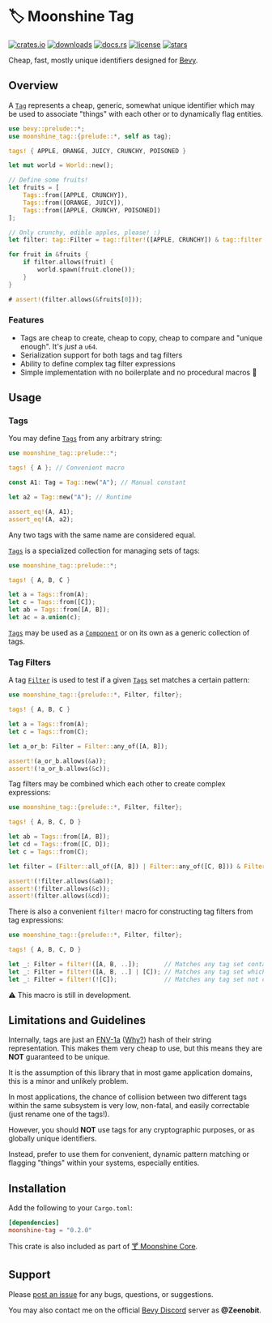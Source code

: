 # 🏷️ Moonshine Tag

[![crates.io](https://img.shields.io/crates/v/moonshine-tag)](https://crates.io/crates/moonshine-tag)
[![downloads](https://img.shields.io/crates/dr/moonshine-tag?label=downloads)](https://crates.io/crates/moonshine-tag)
[![docs.rs](https://docs.rs/moonshine-tag/badge.svg)](https://docs.rs/moonshine-tag)
[![license](https://img.shields.io/crates/l/moonshine-tag)](https://github.com/Zeenobit/moonshine_tag/blob/main/LICENSE)
[![stars](https://img.shields.io/github/stars/Zeenobit/moonshine_tag)](https://github.com/Zeenobit/moonshine_tag)

Cheap, fast, mostly unique identifiers designed for [Bevy](https://github.com/bevyengine/bevy).

## Overview

A [`Tag`] represents a cheap, generic, somewhat unique identifier which may be used to associate "things" with each other or to dynamically flag entities.

```rust
use bevy::prelude::*;
use moonshine_tag::{prelude::*, self as tag};

tags! { APPLE, ORANGE, JUICY, CRUNCHY, POISONED }

let mut world = World::new();

// Define some fruits!
let fruits = [
    Tags::from([APPLE, CRUNCHY]),
    Tags::from([ORANGE, JUICY]),
    Tags::from([APPLE, CRUNCHY, POISONED])
];

// Only crunchy, edible apples, please! :)
let filter: tag::Filter = tag::filter!([APPLE, CRUNCHY]) & tag::filter!(![POISONED]);

for fruit in &fruits {
    if filter.allows(fruit) {
        world.spawn(fruit.clone());
    }
}

# assert!(filter.allows(&fruits[0]));
```

### Features

- Tags are cheap to create, cheap to copy, cheap to compare and "unique enough". It's *just* a `u64`.
- Serialization support for both tags and tag filters
- Ability to define complex tag filter expressions
- Simple implementation with no boilerplate and no procedural macros 🧘

## Usage

### Tags

You may define [`Tags`] from any arbitrary string:

```rust
use moonshine_tag::prelude::*;

tags! { A }; // Convenient macro

const A1: Tag = Tag::new("A"); // Manual constant

let a2 = Tag::new("A"); // Runtime

assert_eq!(A, A1);
assert_eq!(A, a2);
```

Any two tags with the same name are considered equal.

[`Tags`] is a specialized collection for managing sets of tags:

```rust
use moonshine_tag::prelude::*;

tags! { A, B, C }

let a = Tags::from(A);
let c = Tags::from([C]);
let ab = Tags::from([A, B]);
let ac = a.union(c);
```

[`Tags`] may be used as a [`Component`] or on its own as a generic collection of tags.

### Tag Filters

A tag [`Filter`] is used to test if a given [`Tags`] set matches a certain pattern:

```rust
use moonshine_tag::{prelude::*, Filter, filter};

tags! { A, B, C }

let a = Tags::from(A);
let c = Tags::from(C);

let a_or_b: Filter = Filter::any_of([A, B]);

assert!(a_or_b.allows(&a));
assert!(!a_or_b.allows(&c));
```

Tag filters may be combined which each other to create complex expressions:

```rust
use moonshine_tag::{prelude::*, Filter, filter};

tags! { A, B, C, D }

let ab = Tags::from([A, B]);
let cd = Tags::from([C, D]);
let c = Tags::from(C);

let filter = (Filter::all_of([A, B]) | Filter::any_of([C, B])) & Filter::any_of(D);

assert!(!filter.allows(&ab));
assert!(!filter.allows(&c));
assert!(filter.allows(&cd));
```

There is also a convenient `filter!` macro for constructing tag filters from tag expressions:

```rust
use moonshine_tag::{prelude::*, Filter, filter};

tags! { A, B, C, D }

let _: Filter = filter!([A, B, ..]);       // Matches any tag set containing A or B
let _: Filter = filter!([A, B, ..] | [C]); // Matches any tag set which contains A or B, or exactly C
let _: Filter = filter!(![C]);             // Matches any tag set not containing C
```

⚠️ This macro is still in development.

## Limitations and Guidelines

Internally, tags are just an [FNV-1a](https://en.wikipedia.org/wiki/Fowler%E2%80%93Noll%E2%80%93Vo_hash_function) ([Why?](https://softwareengineering.stackexchange.com/a/145633)) hash of their string representation. This makes them very cheap to use, but this means they are **NOT** guaranteed to be unique.

It is the assumption of this library that in most game application domains, this is a minor and unlikely problem.

In most applications, the chance of collision between two different tags within the same subsystem is very low, non-fatal, and easily correctable (just rename one of the tags!).

However, you should **NOT** use tags for any cryptographic purposes, or as globally unique identifiers.

Instead, prefer to use them for convenient, dynamic pattern matching or flagging "things" within your systems, especially entities.

## Installation

Add the following to your `Cargo.toml`:

```toml
[dependencies]
moonshine-tag = "0.2.0"
```

This crate is also included as part of [🍸 Moonshine Core](https://github.com/Zeenobit/moonshine_core).

## Support

Please [post an issue](https://github.com/Zeenobit/moonshine_tag/issues/new) for any bugs, questions, or suggestions.

You may also contact me on the official [Bevy Discord](https://discord.gg/bevy) server as **@Zeenobit**.


[`Tag`]:https://docs.rs/moonshine-tag/latest/moonshine_tag/struct.Tag.html
[`Tags`]:https://docs.rs/moonshine-tag/latest/moonshine_tag/struct.Tags.html
[`Filter`]:https://docs.rs/moonshine-tag/latest/moonshine_tag/struct.Filter.html
[`Component`]:https://docs.rs/bevy/latest/bevy/ecs/component/trait.Component.html